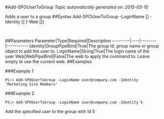 #Add-SPOUserToGroup
*Topic automatically generated on: 2015-03-10*

Adds a user to a group
##Syntax
    Add-SPOUserToGroup -LoginName [<String>] -Identity [<GroupPipeBind>] [-Web [<WebPipeBind>]]

&nbsp;

##Parameters
Parameter|Type|Required|Description
---------|----|--------|-----------
Identity|GroupPipeBind|True|The group id, group name or group object to add the user to.
LoginName|String|True|The login name of the user
Web|WebPipeBind|False|The web to apply the command to. Leave empty to use the current web.
##Examples

###Example 1
    
    PS:> Add-SPOUserToGroup -LoginName user@company.com -Identity 'Marketing Site Members'
    


###Example 2
    
    PS:> Add-SPOUserToGroup -LoginName user@company.com -Identity 5
    
Add the specified user to the group with Id 5
